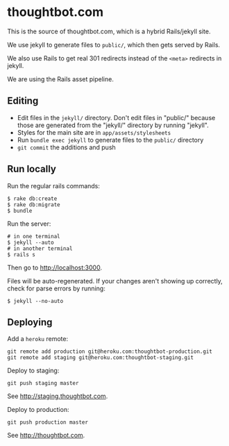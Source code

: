 thoughtbot.com
==============

This is the source of thoughtbot.com, which is a hybrid Rails/jekyll site.

We use jekyll to generate files to `public/`, which then gets served by Rails.

We also use Rails to get real 301 redirects instead of the `<meta>` redirects in
jekyll.

We are using the Rails asset pipeline.

Editing
-------

* Edit files in the `jekyll/` directory. Don't edit files in "public/" because
  those are generated from the "jekyll/" directory by running "jekyll".
* Styles for the main site are in `app/assets/stylesheets`
* Run `bundle exec jekyll` to generate files to the `public/` directory
* `git commit` the additions and push

Run locally
-----------

Run the regular rails commands:

    $ rake db:create
    $ rake db:migrate
    $ bundle

Run the server:

    # in one terminal
    $ jekyll --auto
    # in another terminal
    $ rails s

Then go to [http://localhost:3000](http://localhost:3000).

Files will be auto-regenerated.  If your changes aren't showing up correctly,
check for parse errors by running:

    $ jekyll --no-auto

Deploying
---------

Add a `heroku` remote:

    git remote add production git@heroku.com:thoughtbot-production.git
    git remote add staging git@heroku.com:thoughtbot-staging.git

Deploy to staging:

    git push staging master

See http://staging.thoughtbot.com.

Deploy to production:

    git push production master

See http://thoughtbot.com.
